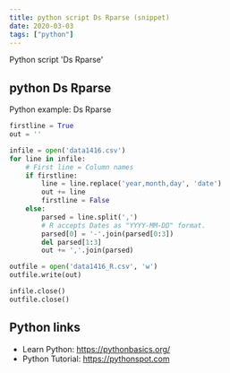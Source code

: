 ```yaml
---
title: python script Ds Rparse (snippet)
date: 2020-03-03
tags: ["python"]
---
```

Python script 'Ds Rparse'


## python Ds Rparse

Python example: Ds Rparse

```python
firstline = True
out = ''

infile = open('data1416.csv')
for line in infile:
    # First line = Column names
    if firstline:
        line = line.replace('year,month,day', 'date')
        out += line
        firstline = False
    else:
        parsed = line.split(',')
        # R accepts Dates as "YYYY-MM-DD" format.
        parsed[0] = '-'.join(parsed[0:3])
        del parsed[1:3]
        out += ','.join(parsed)

outfile = open('data1416_R.csv', 'w')
outfile.write(out)

infile.close()
outfile.close()


```

## Python links

- Learn Python: https://pythonbasics.org/
- Python Tutorial: https://pythonspot.com
